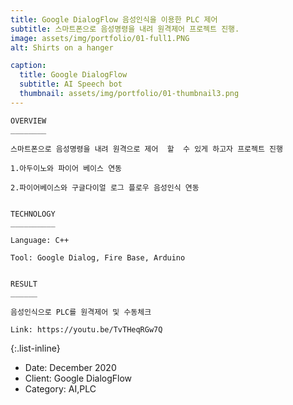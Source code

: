 ```yaml
---
title: Google DialogFlow 음성인식을 이용한 PLC 제어
subtitle: 스마트폰으로 음성명령을 내려 원격제어 프로젝트 진행.
image: assets/img/portfolio/01-full1.PNG
alt: Shirts on a hanger

caption:
  title: Google DialogFlow
  subtitle: AI Speech bot
  thumbnail: assets/img/portfolio/01-thumbnail3.png
---
```

    OVERVIEW​
    ________

    스마트폰으로 음성명령을 내려 원격으로 제어  할  수 있게 하고자 프로젝트 진행​

    1.아두이노와 파이어 베이스 연동​

    2.파이어베이스와 구글다이얼 로그 플로우 음성인식 연동​

    ​
    TECHNOLOGY
    _________​_

    Language: C++​

    Tool: Google Dialog, Fire Base, Arduino​

    ​
    RESULT​
    ______

    음성인식으로 PLC를 원격제어 및 수동체크​

    Link: https://youtu.be/TvTHeqRGw7Q

{:.list-inline}
- Date: December 2020
- Client: Google DialogFlow
- Category: AI,PLC

